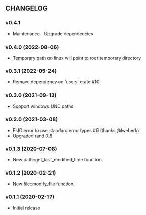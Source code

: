 ## CHANGELOG

### v0.4.1

* Maintenance - Upgrade dependencies

### v0.4.0 (2022-08-06)

* Temporary path on linux will point to root temporary directory

### v0.3.1 (2022-05-24)

* Remove dependency on 'users' crate #10

### v0.3.0 (2021-09-13)

* Support windows UNC paths

### v0.2.0 (2021-03-08)

* FsIO error to use standard error types #6 (thanks @lweberk)
* Upgraded rand 0.8

### v0.1.3 (2020-07-08)

* New path::get_last_modified_time function.

### v0.1.2 (2020-02-21)

* New file::modify_file function.

### v0.1.1 (2020-02-17)

* Initial release
